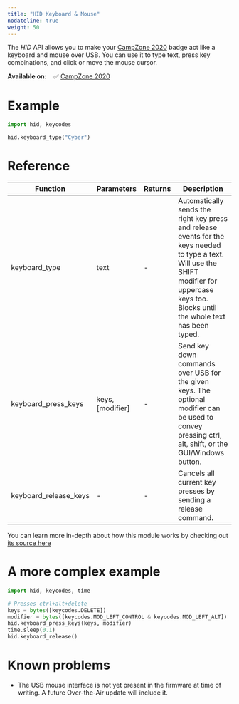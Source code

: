 ```yaml
---
title: "HID Keyboard & Mouse"
nodateline: true
weight: 50
---
```



The *HID* API allows you to make your [CampZone 2020](/docs/badges/campzone-2020/) badge act like a keyboard and mouse over USB. You can use it to type text, press key combinations, and click or move the mouse cursor.

**Available on:** &nbsp;&nbsp; ✅ [CampZone 2020](/docs/badges/campzone-2020/)

# Example

```python
import hid, keycodes

hid.keyboard_type("Cyber")
```

# Reference

| Function            | Parameters                 | Returns | Description                                                                      |
| ------------------ | -------------------------- | ------- | -------------------------------------------------------------------------------- |
| keyboard_type | text          | - | Automatically sends the right key press and release events for the keys needed to type a text. Will use the SHIFT modifier for uppercase keys too. Blocks until the whole text has been typed.                                                    |
| keyboard_press_keys | keys, [modifier]          | - | Send key down commands over USB for the given keys. The optional modifier can be used to convey pressing ctrl, alt, shift, or the GUI/Windows button.                                                    |
| keyboard_release_keys | -          | - | Cancels all current key presses by sending a release command.                                                    |


You can learn more in-depth about how this module works by checking out [its source here](https://github.com/badgeteam/ESP32-platform-firmware/blob/feature/cz20/firmware/python_modules/campzone2020/hid.py)

# A more complex example

```python
import hid, keycodes, time

# Presses ctrl+alt+delete
keys = bytes([keycodes.DELETE])
modifier = bytes([keycodes.MOD_LEFT_CONTROL & keycodes.MOD_LEFT_ALT])
hid.keyboard_press_keys(keys, modifier)
time.sleep(0.1)
hid.keyboard_release()
```

# Known problems
* The USB mouse interface is not yet present in the firmware at time of writing. A future Over-the-Air update will include it.